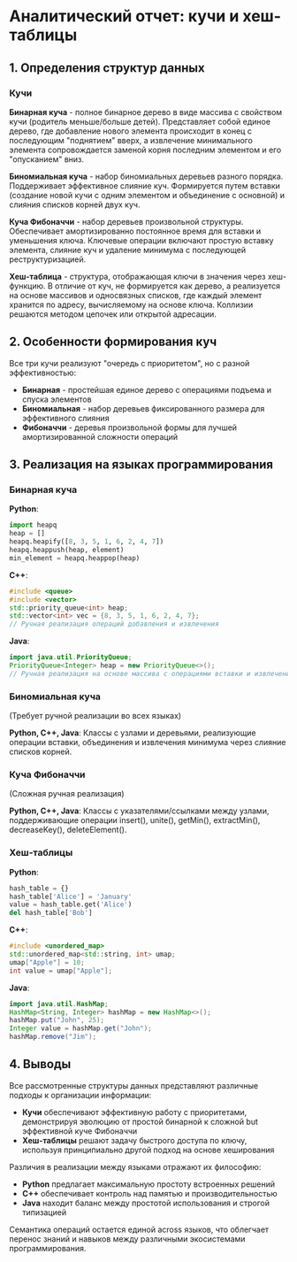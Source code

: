 # Аналитический отчет: кучи и хеш-таблицы

## 1. Определения структур данных

### Кучи

**Бинарная куча** - полное бинарное дерево в виде массива с свойством кучи (родитель меньше/больше детей). Представляет собой единое дерево, где добавление нового элемента происходит в конец с последующим "поднятием" вверх, а извлечение минимального элемента сопровождается заменой корня последним элементом и его "опусканием" вниз.

**Биномиальная куча** - набор биномиальных деревьев разного порядка. Поддерживает эффективное слияние куч. Формируется путем вставки (создание новой кучи с одним элементом и объединение с основной) и слияния списков корней двух куч.

**Куча Фибоначчи** - набор деревьев произвольной структуры. Обеспечивает амортизированно постоянное время для вставки и уменьшения ключа. Ключевые операции включают простую вставку элемента, слияние куч и удаление минимума с последующей реструктуризацией.

**Хеш-таблица** - структура, отображающая ключи в значения через хеш-функцию. В отличие от куч, не формируется как дерево, а реализуется на основе массивов и односвязных списков, где каждый элемент хранится по адресу, вычисляемому на основе ключа. Коллизии решаются методом цепочек или открытой адресации.

## 2. Особенности формирования куч

Все три кучи реализуют "очередь с приоритетом", но с разной эффективностью:

- **Бинарная** - простейшая единое дерево с операциями подъема и спуска элементов
- **Биномиальная** - набор деревьев фиксированного размера для эффективного слияния
- **Фибоначчи** - деревья произвольной формы для лучшей амортизированной сложности операций

## 3. Реализация на языках программирования

### Бинарная куча

**Python**: 
```python
import heapq
heap = []
heapq.heapify([8, 3, 5, 1, 6, 2, 4, 7])
heapq.heappush(heap, element)
min_element = heapq.heappop(heap)
```

**C++**: 
```cpp
#include <queue>
#include <vector>
std::priority_queue<int> heap;
std::vector<int> vec = {8, 3, 5, 1, 6, 2, 4, 7};
// Ручная реализация операций добавления и извлечения
```

**Java**:
```java
import java.util.PriorityQueue;
PriorityQueue<Integer> heap = new PriorityQueue<>();
// Ручная реализация на основе массива с операциями вставки и извлечения
```

### Биномиальная куча
(Требует ручной реализации во всех языках)

**Python, C++, Java**: Классы с узлами и деревьями, реализующие операции вставки, объединения и извлечения минимума через слияние списков корней.

### Куча Фибоначчи
(Сложная ручная реализация)

**Python, C++, Java**: Классы с указателями/ссылками между узлами, поддерживающие операции insert(), unite(), getMin(), extractMin(), decreaseKey(), deleteElement().

### Хеш-таблицы

**Python**:
```python
hash_table = {}
hash_table['Alice'] = 'January'
value = hash_table.get('Alice')
del hash_table['Bob']
```

**C++**:
```cpp
#include <unordered_map>
std::unordered_map<std::string, int> umap;
umap["Apple"] = 10;
int value = umap["Apple"];
```

**Java**:
```java
import java.util.HashMap;
HashMap<String, Integer> hashMap = new HashMap<>();
hashMap.put("John", 25);
Integer value = hashMap.get("John");
hashMap.remove("Jim");
```

## 4. Выводы

Все рассмотренные структуры данных представляют различные подходы к организации информации:

- **Кучи** обеспечивают эффективную работу с приоритетами, демонстрируя эволюцию от простой бинарной к сложной but эффективной куче Фибоначчи
- **Хеш-таблицы** решают задачу быстрого доступа по ключу, используя принципиально другой подход на основе хеширования

Различия в реализации между языками отражают их философию:
- **Python** предлагает максимальную простоту встроенных решений
- **C++** обеспечивает контроль над памятью и производительностью
- **Java** находит баланс между простотой использования и строгой типизацией

Семантика операций остается единой across языков, что облегчает перенос знаний и навыков между различными экосистемами программирования.
